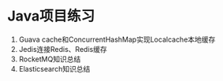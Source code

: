 # Java项目练习
<ol>
  <li>Guava cache和ConcurrentHashMap实现Localcache本地缓存</li>
  <li>Jedis连接Redis、Redis缓存</li>
  <li>RocketMQ知识总结</li>
  <li>Elasticsearch知识总结</li>
</ol>
